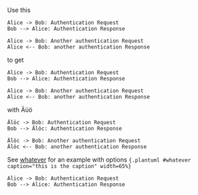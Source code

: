 Use this


```
Alice -> Bob: Authentication Request
Bob --> Alice: Authentication Response

Alice -> Bob: Another authentication Request
Alice <-- Bob: another authentication Response
```

to get 

```plantuml
Alice -> Bob: Authentication Request
Bob --> Alice: Authentication Response

Alice -> Bob: Another authentication Request
Alice <-- Bob: another authentication Response
```

with Äüö

```plantuml
Älöc -> Bob: Authentication Request
Bob --> Älöc: Authentication Response

Älöc -> Bob: Another authentication Request
Älöc <-- Bob: another authentication Response
```

See [whatever](#whatever) for an example with options `{.plantuml #whatever caption="this is the caption" width=65%}`

```{.plantuml #whatever caption="this is the caption" width=65%}
Alice -> Bob: Authentication Request
Bob --> Alice: Authentication Response
```

